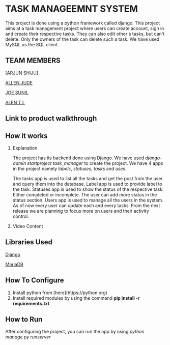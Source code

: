# TASK MANAGEEMNT SYSTEM

This project is done using a python framework called django. This project aims at a task management project where users can create account, sign in and create their respective tasks. They can also edit other's tasks, but can't delete. Only the owners of the task can delete such a task. We have used MySQL as the SQL client.

## TEAM MEMBERS
[ARJUN SHIJU]

[ALLEN JUDE](https://github.com/ajallen14)

[JOE SUNIL](https://github.com/kuttanerror)

[ALEN T L](https://github.com/ALENTL)

## Link to product walkthrough

## How it works

<ol>

<li>Explanation</li>

The project has its backend done using Django. We have used *django-admin startproject task_manager* to create the project. We have 4 apps in the project namely *labels*, *statuses*, *tasks* and *uses*.

The tasks app is used to list all the tasks and get the post from the user and query them into the database. Label app is used to provide label to the task. Statuses app is used to show the status of the respective task. Either completed or incomplete. The user can add more status in the status section. Users app is used to manage all the users in the system. As of now every user can update each and every tasks. From the next release we are planning to focus more on users and their activity control.

<li>Video Content</li>

</ol>


## Libraries Used
[Django](https://djangoproject.com)

[MariaDB](https://mariadb.org)

## How To Configure
<ol>
    <li>Install python from 
    [here](https://python.org)</li>
    <li>Install required modules by using the command <strong>pip install -r requirements.txt</strong></li>
</ol>

## How to Run
After configuring the project, you can run the app by using *python manage.py runserver*